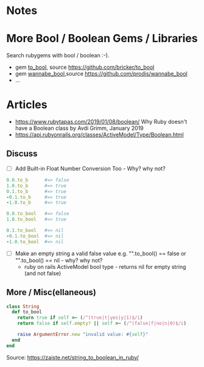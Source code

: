 # Notes



# More Bool / Boolean Gems / Libraries

Search rubygems with bool / boolean :-).

- gem [to_bool](https://rubygems.org/gems/to_bool), source <https://github.com/bricker/to_bool>
- gem [wannabe_bool](https://rubygems.org/gems/wannabe_bool),source <https://github.com/prodis/wannabe_bool>
- ...




# Articles

- <https://www.rubytapas.com/2019/01/08/boolean/> Why Ruby doesn't have a Boolean class
 	by Avdi Grimm, January 2019
- <https://api.rubyonrails.org/classes/ActiveModel/Type/Boolean.html>



## Discuss

- [ ] Add Built-in Float Number Conversion Too - Why? why not?

``` ruby
0.0.to_b      #=> false
1.0.to_b      #=> true
0.1.to_b      #=> true
-0.1.to_b     #=> true
-1.0.to_b     #=> true

0.0.to_bool   #=> false
1.0.to_bool   #=> true

0.1.to_bool   #=> nil
-0.1.to_bool  #=> nil
-1.0.to_bool  #=> nil
```

- [ ] Make an empty string a valid false value e.g. "".to_bool() == false  or "".to_bool() == nil -  why? why not?
  - ruby on rails ActiveModel bool type - returns nil for empty string (and not false)


## More / Misc(ellaneous)

``` ruby
class String
  def to_bool
    return true if self =~ (/^(true|t|yes|y|1)$/i)
    return false if self.empty? || self =~ (/^(false|f|no|n|0)$/i)

    raise ArgumentError.new "invalid value: #{self}"
  end
end
```

Source: <https://zaiste.net/string_to_boolean_in_ruby/>





